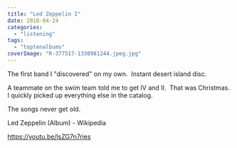 ```yaml
---
title: "Led Zeppelin I"
date: 2018-04-24
categories: 
  - "listening"
tags: 
  - "toptenalbums"
coverImage: "R-377517-1330981244.jpeg.jpg"
---
```


The first band I "discovered" on my own.  Instant desert island disc.

A teammate on the swim team told me to get IV and II.  That was Christmas.  I quickly picked up everything else in the catalog.

The songs never get old.

Led Zeppelin (Album) - Wikipedia

https://youtu.be/lsZG7n7ries
